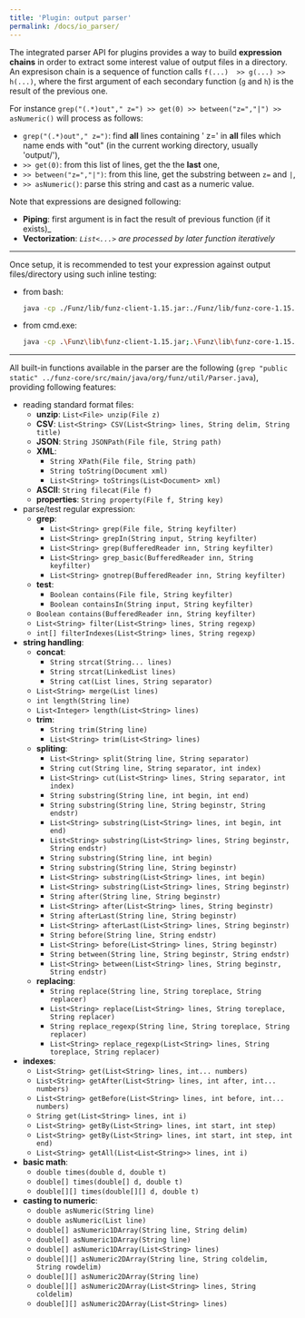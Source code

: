 ```yaml
---
title: 'Plugin: output parser'
permalink: /docs/io_parser/
---
```


The integrated parser API for plugins provides a way to build __expression chains__ in order to extract some interest value of output files in a directory. An expresison chain is a sequence of function calls `f(...)  >> g(...) >> h(...)`, where the first argument of each secondary function (`g` and `h`) is the result of the previous one.


For instance `grep("(.*)out"," z=") >> get(0) >> between("z=","|") >> asNumeric()` will process as follows:

* `grep("(.*)out"," z=")`: find __all__ lines containing ' z=' in __all__ files which name ends with "out" (in the current working directory, usually 'output/'),
* `>> get(0)`: from this list of lines, get the the __last__ one,
* `>> between("z=","|")`: from this line, get the substring between `z=` and `|`,
* `>> asNumeric()`: parse this string and cast as a numeric value.

Note that expressions are designed following: 

* __Piping__: first argument is in fact the result of previous function (if it exists)_
* __Vectorization__: _`List<...>` are processed by later function iteratively_

<hr/>
Once setup, it is recommended to test your expression against output files/directory using such inline testing:

* from bash:
    ```bash
    java -cp ./Funz/lib/funz-client-1.15.jar:./Funz/lib/funz-core-1.15.jar org.funz.ioplugin.IOPluginParserEval '<ParserExpressionChain>' <path1> <path2> <path3> ...
    ```
* from cmd.exe:
    ```bash
    java -cp .\Funz\lib\funz-client-1.15.jar;.\Funz\lib\funz-core-1.15.jar org.funz.ioplugin.IOPluginParserEval '<ParserExpressionChain>' <path1> <path2> <path3> ...
    ```
<hr/>


All built-in functions available in the parser are the following (`grep "public static" ../funz-core/src/main/java/org/funz/util/Parser.java`), providing following features:

* reading standard format files:
  * __unzip__: `List<File> unzip(File z)`
  * __CSV__: `List<String> CSV(List<String> lines, String delim, String title)`
  * __JSON__: `String JSONPath(File file, String path)`
  * __XML__: 
    * `String XPath(File file, String path)`
    * `String toString(Document xml)`
    * `List<String> toStrings(List<Document> xml)`
  * __ASCII__: `String filecat(File f)`
  * __properties__: `String property(File f, String key)`
* parse/test regular expression:
  * __grep__: 
    * `List<String> grep(File file, String keyfilter)`
    * `List<String> grepIn(String input, String keyfilter)`
    * `List<String> grep(BufferedReader inn, String keyfilter)`
    * `List<String> grep_basic(BufferedReader inn, String keyfilter)`
    * `List<String> gnotrep(BufferedReader inn, String keyfilter)`
   * __test__:
     * `Boolean contains(File file, String keyfilter)`
     * `Boolean containsIn(String input, String keyfilter)`
    * `Boolean contains(BufferedReader inn, String keyfilter)`
  * `List<String> filter(List<String> lines, String regexp)`
  * `int[] filterIndexes(List<String> lines, String regexp)`
* __string handling__:
  * __concat__:
    * `String strcat(String... lines)`
    * `String strcat(LinkedList lines)`
    * `String cat(List lines, String separator)`
  * `List<String> merge(List lines)`
  * `int length(String line)`
  * `List<Integer> length(List<String> lines)`
  * __trim__:
    * `String trim(String line)`
    * `List<String> trim(List<String> lines)`
  * __spliting__:
    * `List<String> split(String line, String separator)`
    * `String cut(String line, String separator, int index)`
    * `List<String> cut(List<String> lines, String separator, int index)`
    * `String substring(String line, int begin, int end)`
    * `String substring(String line, String beginstr, String endstr)`
    * `List<String> substring(List<String> lines, int begin, int end)`
    * `List<String> substring(List<String> lines, String beginstr, String endstr)`
    * `String substring(String line, int begin)`
    * `String substring(String line, String beginstr)`
    * `List<String> substring(List<String> lines, int begin)`
    * `List<String> substring(List<String> lines, String beginstr)`
    * `String after(String line, String beginstr)`
    * `List<String> after(List<String> lines, String beginstr)`
    * `String afterLast(String line, String beginstr)`
    * `List<String> afterLast(List<String> lines, String beginstr)`
    * `String before(String line, String endstr)`
    * `List<String> before(List<String> lines, String beginstr)`
    * `String between(String line, String beginstr, String endstr)`
    * `List<String> between(List<String> lines, String beginstr, String endstr)`
  * __replacing__:
    * `String replace(String line, String toreplace, String replacer)`
    * `List<String> replace(List<String> lines, String toreplace, String replacer)`
    * `String replace_regexp(String line, String toreplace, String replacer)`
    * `List<String> replace_regexp(List<String> lines, String toreplace, String replacer)`
* __indexes__:
  * `List<String> get(List<String> lines, int... numbers)`
  * `List<String> getAfter(List<String> lines, int after, int... numbers)`
  * `List<String> getBefore(List<String> lines, int before, int... numbers)`
  * `String get(List<String> lines, int i)`
  * `List<String> getBy(List<String> lines, int start, int step)`
  * `List<String> getBy(List<String> lines, int start, int step, int end)`
  * `List<String> getAll(List<List<String>> lines, int i)`
* __basic math__:  
  * `double times(double d, double t)`
  * `double[] times(double[] d, double t)`
  * `double[][] times(double[][] d, double t)`
* __casting to numeric__:
  * `double asNumeric(String line)`
  * `double asNumeric(List line)`
  * `double[] asNumeric1DArray(String line, String delim)`
  * `double[] asNumeric1DArray(String line)`
  * `double[] asNumeric1DArray(List<String> lines)`
  * `double[][] asNumeric2DArray(String line, String coldelim, String rowdelim)`
  * `double[][] asNumeric2DArray(String line)`
  * `double[][] asNumeric2DArray(List<String> lines, String coldelim)`
  * `double[][] asNumeric2DArray(List<String> lines)`
